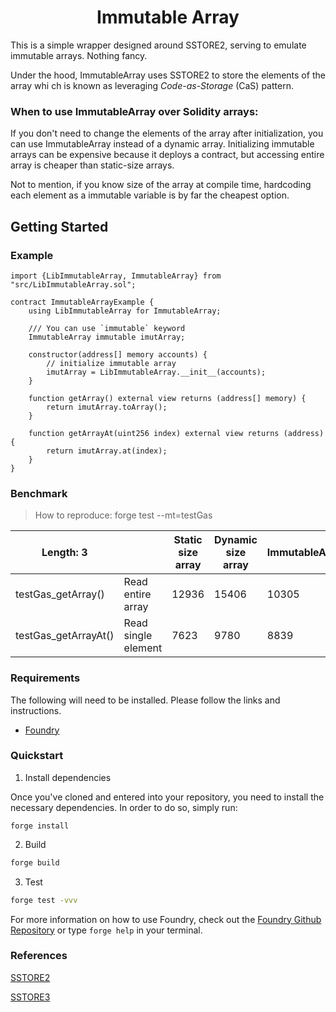 # <h1 align="center"> Immutable Array </h1>

This is a simple wrapper designed around SSTORE2, serving to emulate immutable arrays. Nothing fancy.

Under the hood, ImmutableArray uses SSTORE2 to store the elements of the array whi ch is known as leveraging _Code-as-Storage_ (CaS) pattern.

### When to use ImmutableArray over Solidity arrays:

If you don't need to change the elements of the array after initialization, you can use ImmutableArray instead of a dynamic array. Initializing immutable arrays can be expensive because it deploys a contract, but accessing entire array is cheaper than static-size arrays.

Not to mention, if you know size of the array at compile time, hardcoding each element as a immutable variable is by far the cheapest option.

## Getting Started

### Example

```solidity
import {LibImmutableArray, ImmutableArray} from "src/LibImmutableArray.sol";

contract ImmutableArrayExample {
    using LibImmutableArray for ImmutableArray;

    /// You can use `immutable` keyword
    ImmutableArray immutable imutArray;

    constructor(address[] memory accounts) {
        // initialize immutable array
        imutArray = LibImmutableArray.__init__(accounts);
    }

    function getArray() external view returns (address[] memory) {
        return imutArray.toArray();
    }

    function getArrayAt(uint256 index) external view returns (address) {
        return imutArray.at(index);
    }
}
```

### Benchmark

> How to reproduce: forge test --mt=testGas

| Length: 3            |                     | Static size array | Dynamic size array | ImmutableArray |
| -------------------- | ------------------- | ----------------- | ------------------ | -------------- |
| testGas_getArray()   | Read entire array   | 12936             | 15406              | 10305          |
| testGas_getArrayAt() | Read single element | 7623              | 9780               | 8839           |

### Requirements

The following will need to be installed. Please follow the links and instructions.

- [Foundry](https://github.com/foundry-rs/foundry)

### Quickstart

1. Install dependencies

Once you've cloned and entered into your repository, you need to install the necessary dependencies. In order to do so, simply run:

```shell
forge install
```

2. Build

```bash
forge build
```

3. Test

```bash
forge test -vvv
```

For more information on how to use Foundry, check out the [Foundry Github Repository](https://github.com/foundry-rs/foundry/tree/master/forge) or type `forge help` in your terminal.

### References

[SSTORE2](https://github.com/0xsequence/sstore2)

[SSTORE3](https://github.com/Philogy/sstore3/tree/main)
